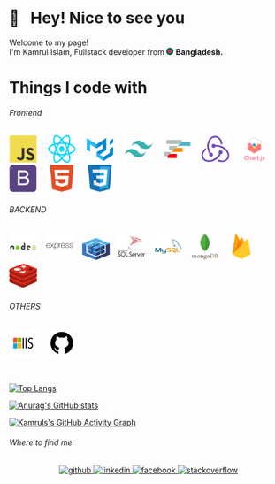 # 👋 &nbsp; Hey! Nice to see you

<p>Welcome to my page! </br> I'm Kamrul Islam, Fullstack developer from <img src="https://github.com/2kamrul/2kamrul/blob/main/icons/others/flag_bd.png?raw=true" width="13" /> <b>Bangladesh.</b></p>
 
# Things I code with
###### Frontend
<img  src="https://raw.githubusercontent.com/2kamrul/2kamrul/1a4006ccd8d579d519e75e6bc8265a4926a0b7e9/icons/frontend/javascript.svg" alt="Javascript" width="50" height="50"/> &nbsp; &nbsp; <img  src="https://raw.githubusercontent.com/2kamrul/2kamrul/1a4006ccd8d579d519e75e6bc8265a4926a0b7e9/icons/frontend/react_js.svg" alt="ReactJS" width="50" height="50"/> &nbsp; &nbsp; <img  src="https://raw.githubusercontent.com/2kamrul/2kamrul/1a4006ccd8d579d519e75e6bc8265a4926a0b7e9/icons/frontend/material_ui.svg" alt="Material-UI" width="50" height="50"/> &nbsp; &nbsp; <img  src="https://raw.githubusercontent.com/2kamrul/2kamrul/1a4006ccd8d579d519e75e6bc8265a4926a0b7e9/icons/frontend/tailwindcss.svg" alt="Tailwind-css" width="50" height="50"/> &nbsp; &nbsp; <img  src="https://github.com/2kamrul/2kamrul/blob/main/icons/frontend/ag_grid.png?raw=true" alt="Ag-Grid" width="50" height="50"/> &nbsp; &nbsp; <img  src="https://raw.githubusercontent.com/2kamrul/2kamrul/1a4006ccd8d579d519e75e6bc8265a4926a0b7e9/icons/frontend/redux.svg" alt="Redux" width="50" height="50"/> &nbsp; &nbsp; <img  src="https://raw.githubusercontent.com/2kamrul/2kamrul/1a4006ccd8d579d519e75e6bc8265a4926a0b7e9/icons/frontend/chart_js.svg" alt="Chart.js" width="50" height="50"/> &nbsp; &nbsp; <img  src="https://raw.githubusercontent.com/2kamrul/2kamrul/1a4006ccd8d579d519e75e6bc8265a4926a0b7e9/icons/frontend/bootstrap.svg" alt="Bootstrap" width="50" height="50"/> &nbsp; &nbsp; <img src="https://raw.githubusercontent.com/2kamrul/2kamrul/1a4006ccd8d579d519e75e6bc8265a4926a0b7e9/icons/frontend/html5.svg" alt="hTML5" width="50" height="50"/> &nbsp; &nbsp; <img  src="https://raw.githubusercontent.com/2kamrul/2kamrul/1a4006ccd8d579d519e75e6bc8265a4926a0b7e9/icons/frontend/css3.svg" alt="CSS3" width="50" height="50"/>

###### BACKEND 
<img  src="https://raw.githubusercontent.com/2kamrul/2kamrul/1a4006ccd8d579d519e75e6bc8265a4926a0b7e9/icons/backend/nodejs_2.svg" alt="NodeJS" width="50" height="50"/> &nbsp; &nbsp;<img  src="https://raw.githubusercontent.com/2kamrul/2kamrul/1a4006ccd8d579d519e75e6bc8265a4926a0b7e9/icons/backend/express_js.svg" alt="ExpressJS" width="50" height="50"/> &nbsp; &nbsp;<img  src="https://raw.githubusercontent.com/2kamrul/2kamrul/1a4006ccd8d579d519e75e6bc8265a4926a0b7e9/icons/backend/sequelize.svg" alt="Sequelize" width="50" height="40"/> &nbsp; &nbsp;<img  src="https://raw.githubusercontent.com/2kamrul/2kamrul/1a4006ccd8d579d519e75e6bc8265a4926a0b7e9/icons/backend/sql_server.svg" alt="MSSQL" width="50" height="50"/> &nbsp; &nbsp;<img  src="https://raw.githubusercontent.com/2kamrul/2kamrul/1a4006ccd8d579d519e75e6bc8265a4926a0b7e9/icons/backend/my_sql.svg" alt="MySql" width="50" height="50"/> &nbsp; &nbsp;<img  src="https://raw.githubusercontent.com/2kamrul/2kamrul/1a4006ccd8d579d519e75e6bc8265a4926a0b7e9/icons/backend/mongodb.svg" alt="Mongodb" width="50" height="50"/> &nbsp; &nbsp;<img src="https://raw.githubusercontent.com/2kamrul/2kamrul/1a4006ccd8d579d519e75e6bc8265a4926a0b7e9/icons/backend/firebase.svg" alt="Firebase" width="50" height="50"/> &nbsp; &nbsp;<img  src="https://raw.githubusercontent.com/2kamrul/2kamrul/1a4006ccd8d579d519e75e6bc8265a4926a0b7e9/icons/backend/redis_2.svg" alt="Redis" width="50" height="50"/>

###### OTHERS 
<img  src="https://raw.githubusercontent.com/2kamrul/2kamrul/1a4006ccd8d579d519e75e6bc8265a4926a0b7e9/icons/others/iis.svg" alt="Microsoft IIS" width="50" height="50"/> &nbsp; &nbsp; <img  src="https://raw.githubusercontent.com/2kamrul/2kamrul/1a4006ccd8d579d519e75e6bc8265a4926a0b7e9/icons/others/github.svg" alt="Github"  width="50" height="50"/>

<!-- <br/> -->

<!-- <div style="display: flex; flex-direction: row; gap: 30px;">
  <img style="height: 200px;" src="https://github-readme-streak-stats.herokuapp.com/?user=2kamrul&hide_border=false" />
    <img style="height: 200px;" src="https://github-readme-stats.vercel.app/api/top-langs/?username=2kamrul&layout=compact&hide_border=false"/>
</div> -->

<br/>

[![Top Langs](https://github-readme-stats.vercel.app/api/top-langs/?username=2kamrul&layout=compact&theme=react)](https://github.com/2kamrul/github-readme-stats)

[![Anurag's GitHub stats](https://github-readme-streak-stats.herokuapp.com/?user=2kamrul&hide_border=false&theme=react)](https://github.com/2kamrul/github-readme-stats)



[![Kamruls's GitHub Activity Graph](https://github-readme-activity-graph.cyclic.app/graph?username=2kamrul&theme=react&custom_title=Contribution%20Graph)](https://git.io/praveenscience)


###### Where to find me
<div align="center">
    <a href="https://github.com/2kamrul" target="_blank">
       <img src=https://img.shields.io/badge/github-%2324292e.svg?&style=for-the-badge&logo=github&logoColor=white alt=github style="margin-bottom: 5px;" />
    </a>
    <a href="https://linkedin.com/in/3kamrul" target="_blank">
       <img src=https://img.shields.io/badge/linkedin-%231E77B5.svg?&style=for-the-badge&logo=linkedin&logoColor=white alt=linkedin style="margin-bottom: 5px;" />
    </a>
    <a href="https://www.facebook.com/3kamrul" target="_blank">
        <img src=https://img.shields.io/badge/facebook-%232E87FB.svg?&style=for-the-badge&logo=facebook&logoColor=white alt=facebook style="margin-bottom: 5px;" />
    </a>
    <a href="https://stackoverflow.com/users/20355867" target="_blank">
        <img src=https://img.shields.io/badge/stackoverflow-%23F28032.svg?&style=for-the-badge&logo=stackoverflow&logoColor=white alt=stackoverflow style="margin-bottom: 5px;" />
    </a>  
</div> 

<br/>  
<br/>  
